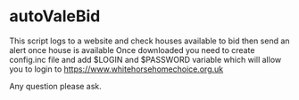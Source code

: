 # autoValeBid
This script logs to a website and check houses available to bid then send an alert once house is available
Once downloaded you need to create config.inc file and add 
$LOGIN and $PASSWORD variable which will allow you to login to
https://www.whitehorsehomechoice.org.uk

Any question please ask.
